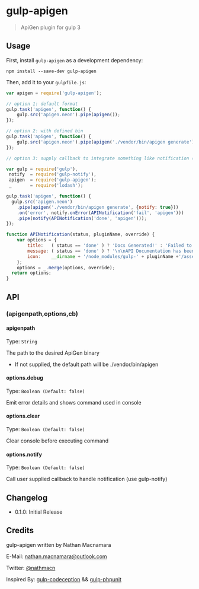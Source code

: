 # gulp-apigen
> ApiGen plugin for gulp 3

## Usage

First, install `gulp-apigen` as a development dependency:

```shell
npm install --save-dev gulp-apigen
```

Then, add it to your `gulpfile.js`:

```javascript
var apigen = require('gulp-apigen');

// option 1: default format
gulp.task('apigen', function() {
	gulp.src('apigen.neon').pipe(apigen());
});

// option 2: with defined bin
gulp.task('apigen', function() {
	gulp.src('apigen.neon').pipe(apigen('./vendor/bin/apigen generate'));
});

// option 3: supply callback to integrate something like notification (using gulp-notify)

var gulp = require('gulp'),
 notify  = require('gulp-notify'),
 apigen  = require('gulp-apigen');
 _       = require('lodash');

gulp.task('apigen', function() {
  gulp.src('apigen.neon')
    .pipe(apigen('./vendor/bin/apigen generate', {notify: true}))
    .on('error', notify.onError(APINotification('fail', 'apigen')))
    .pipe(notify(APINotification('done', 'apigen')));
});

function APINotification(status, pluginName, override) {
	var options = {
		title:   ( status == 'done' ) ? 'Docs Generated!' : 'Failed to Generate Docs!',
		message: ( status == 'done' ) ? '\n\nAPI Documentation has been generated!\n\n' : '\n\nDocumentation has failed to generate...\n\n',
		icon:    __dirname + '/node_modules/gulp-' + pluginName +'/assets/test-' + status + '.png'
	};
	options = _.merge(options, override);
  return options;
}
```

## API

### (apigenpath,options,cb)

#### apigenpath

Type: `String`

The path to the desired ApiGen binary
- If not supplied, the default path will be ./vendor/bin/apigen

#### options.debug
Type: `Boolean (Default: false)`

Emit error details and shows command used in console

#### options.clear
Type: `Boolean (Default: false)`

Clear console before executing command

#### options.notify
Type: `Boolean (Default: false)`

Call user supplied callback to handle notification (use gulp-notify)

## Changelog

- 0.1.0: Initial Release

## Credits

gulp-apigen written by Nathan Macnamara

E-Mail: [nathan.macnamara@outlook.com](mailto:nathan.macnamara@outlook.com)

Twitter: [@nathmacn](http://twitter.com/nathmacn)


Inspired By: [gulp-codeception](https://github.com/mikeerickson/gulp-codeception) && [gulp-phpunit](https://github.com/mikeerickson/gulp-phpunit)